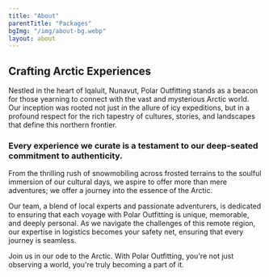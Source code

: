 ```yaml
---
title: "About"
parentTitle: "Packages"
bgImg: "/img/about-bg.webp"
layout: about
---
```


## Crafting Arctic Experiences

Nestled in the heart of Iqaluit, Nunavut, Polar Outfitting stands as a beacon for those yearning to connect with the vast and mysterious Arctic world. Our inception was rooted not just in the allure of icy expeditions, but in a profound respect for the rich tapestry of cultures, stories, and landscapes that define this northern frontier.

### Every experience we curate is a testament to our deep-seated commitment to authenticity.

From the thrilling rush of snowmobiling across frosted terrains to the soulful immersion of our cultural days, we aspire to offer more than mere adventures; we offer a journey into the essence of the Arctic.

Our team, a blend of local experts and passionate adventurers, is dedicated to ensuring that each voyage with Polar Outfitting is unique, memorable, and deeply personal. As we navigate the challenges of this remote region, our expertise in logistics becomes your safety net, ensuring that every journey is seamless.

Join us in our ode to the Arctic. With Polar Outfitting, you're not just observing a world, you're truly becoming a part of it.
